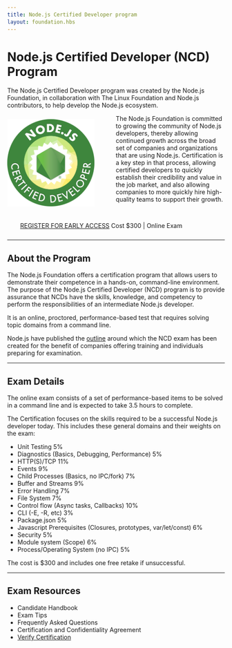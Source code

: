 ```yaml
---
title: Node.js Certified Developer program
layout: foundation.hbs
---
```


# Node.js Certified Developer (NCD) Program

The Node.js Certified Developer program was created by the Node.js Foundation, in collaboration with The Linux Foundation and Node.js contributors, to help develop the Node.js ecosystem.

<img src="/static/images/foundation/node-cert-logo.png" alt="Node.js certification logo" title="Node.js cert logo" align="left" width="40%" height="40%" style="padding: 10px 50px 30px 0" />

The Node.js Foundation is committed to growing the community of Node.js developers, thereby allowing continued growth across the broad set of companies and organizations that are using Node.js. Certification is a key step in that process, allowing certified developers to quickly establish their credibility and value in the job market, and also allowing companies to more quickly hire high-quality teams to support their growth.

<p align="left" style="padding: 30px 0 10px 30px">
<a href="https://docs.google.com/forms/d/e/1FAIpQLSfCGtf0dDqYSFOzTZQANzjKOqvZn0g2-s7nVvQzmwRfIiotxA/viewform?usp=sf_link">REGISTER FOR EARLY ACCESS</a>    
Cost $300 | Online Exam</p>

---------------

## About the Program
The Node.js Foundation offers a certification program that allows users to demonstrate their competence in a hands-on, command-line environment. The purpose of the Node.js Certified Developer (NCD) program is to provide assurance that NCDs have the skills, knowledge, and competency to perform the responsibilities of an intermediate Node.js developer.

It is an online, proctored, performance-based test that requires solving topic domains from a command line.

Node.js  have published the [outline](https://github.com/nodejs/education/blob/master/certification.md#the-topics) around which the NCD exam has been created for the benefit of companies offering training and individuals preparing for examination.

----------------

## Exam Details

The online exam consists of a set of performance-based items to be solved in a command line and is expected to take 3.5 hours to complete.

The Certification focuses on the skills required to be a successful Node.js developer today. This includes these general domains and their weights on the exam:

- Unit Testing 5%
- Diagnostics (Basics, Debugging, Performance) 5%
- HTTP(S)/TCP 11%
- Events 9%
- Child Processes (Basics, no IPC/fork) 7%
- Buffer and Streams 9%
- Error Handling 7%
- File System 7%
- Control flow (Async tasks, Callbacks) 10%
- CLI (-E, -R, etc) 3%
- Package.json 5%
- Javascript Prerequisites (Closures, prototypes, var/let/const) 6%
- Security 5%
- Module system (Scope) 6%
- Process/Operating System (no IPC) 5%

The cost is $300 and includes one free retake if unsuccessful.

----------------

## Exam Resources
- Candidate Handbook
- Exam Tips
- Frequently Asked Questions
- Certification and Confidentiality Agreement
- [Verify Certification](https://training.linuxfoundation.org/certification/verify-certifications)
